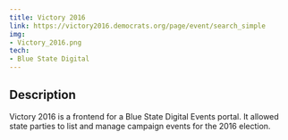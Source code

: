 ```yaml
---
title: Victory 2016
link: https://victory2016.democrats.org/page/event/search_simple
img:
- Victory_2016.png
tech:
- Blue State Digital
---
```


## Description
Victory 2016 is a frontend for a Blue State Digital Events portal. It allowed state parties to list and manage campaign events for the 2016 election.  
